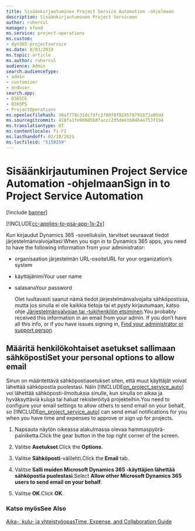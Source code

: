 ```yaml
---
title: Sisäänkirjautuminen Project Service Automation -ohjelmaan
description: Sisäänkirjautuminen Project Serviceen
author: ruhercul
manager: kfend
ms.service: project-operations
ms.custom:
- dyn365-projectservice
ms.date: 8/03/2018
ms.topic: article
ms.author: ruhercul
audience: Admin
search.audienceType:
- admin
- customizer
- enduser
search.app:
- D365CE
- D365PS
- ProjectOperations
ms.openlocfilehash: 30af778c31dc7dfc1f80f8f8295f8791873a05dd
ms.sourcegitcommit: 418fa1fe9d605b8faccc2d5dee1b04b4e753f194
ms.translationtype: HT
ms.contentlocale: fi-FI
ms.lasthandoff: 02/10/2021
ms.locfileid: "5150259"
---
```

# <a name="sign-in-to-project-service-automation"></a><span data-ttu-id="69e64-103">Sisäänkirjautuminen Project Service Automation -ohjelmaan</span><span class="sxs-lookup"><span data-stu-id="69e64-103">Sign in to Project Service Automation</span></span>

[!include [banner](../includes/psa-now-project-operations.md)]

[!INCLUDE[cc-applies-to-psa-app-1x-2x](../includes/cc-applies-to-psa-app-1x-2x.md)]

<span data-ttu-id="69e64-104">Kun kirjaudut Dynamics 365 -sovelluksiin, tarvitset seuraavat tiedot järjestelmänvalvojaltasi:</span><span class="sxs-lookup"><span data-stu-id="69e64-104">When you sign in to Dynamics 365 apps, you need to have the following information from your administrator:</span></span>  
  
- <span data-ttu-id="69e64-105">organisaation järjestelmän URL-osoite</span><span class="sxs-lookup"><span data-stu-id="69e64-105">URL for your organization’s system</span></span>  
  
- <span data-ttu-id="69e64-106">käyttäjänimi</span><span class="sxs-lookup"><span data-stu-id="69e64-106">Your user name</span></span>  
  
- <span data-ttu-id="69e64-107">salasana</span><span class="sxs-lookup"><span data-stu-id="69e64-107">Your password</span></span>  
  
  <span data-ttu-id="69e64-108">Olet luultavasti saanut nämä tiedot järjestelmänvalvojalta sähköpostissa, mutta jos sinulla ei ole kaikkia tietoja tai et pysty kirjautumaan, katso ohje [Järjestelmänvalvojan tai -tukihenkilön etsiminen](https://docs.microsoft.com/dynamics365/customerengagement/on-premises/basics/find-administrator-support).</span><span class="sxs-lookup"><span data-stu-id="69e64-108">You probably received this information in an email from your admin. If you don’t have all this info, or if you have issues signing in, [Find your administrator or support person](https://docs.microsoft.com/dynamics365/customerengagement/on-premises/basics/find-administrator-support).</span></span>  
  
## <a name="set-your-personal-options-to-allow-email"></a><span data-ttu-id="69e64-109">Määritä henkilökohtaiset asetukset sallimaan sähköposti</span><span class="sxs-lookup"><span data-stu-id="69e64-109">Set your personal options to allow email</span></span>  
 <span data-ttu-id="69e64-110">Sinun on määritettävä sähköpostiasetukset siten, että muut käyttäjät voivat lähettää sähköpostia puolestasi. Näin [!INCLUDE[pn_project_service_auto](../includes/pn-project-service-auto.md)] voi lähettää sähköposti-ilmoituksia sinulle, kun sinulla on aikaa ja hyväksyttäviä kuluja tai haluat rekisteröityä projekteihin.</span><span class="sxs-lookup"><span data-stu-id="69e64-110">You need to configure your email settings to allow others to send email on your behalf, so [!INCLUDE[pn_project_service_auto](../includes/pn-project-service-auto.md)] can send email notifications for you when you have time and expenses to approve or sign up for projects.</span></span>  
  
1.  <span data-ttu-id="69e64-111">Napsauta näytön oikeassa alakulmassa olevaa hammaspyörä-painiketta.</span><span class="sxs-lookup"><span data-stu-id="69e64-111">Click the gear button in the top right corner of the screen.</span></span>  
  
2.  <span data-ttu-id="69e64-112">Valitse **Asetukset**.</span><span class="sxs-lookup"><span data-stu-id="69e64-112">Click the **Options**.</span></span>  
  
3.  <span data-ttu-id="69e64-113">Valitse **Sähköposti**-välilehti.</span><span class="sxs-lookup"><span data-stu-id="69e64-113">Click the **Email** tab.</span></span>  
  
4.  <span data-ttu-id="69e64-114">Valitse **Salli muiden Microsoft Dynamics 365 -käyttäjien lähettää sähköpostia puolestasi**.</span><span class="sxs-lookup"><span data-stu-id="69e64-114">Select **Allow other Microsoft Dynamics 365 users to send email on your behalf**.</span></span>  
  
5.  <span data-ttu-id="69e64-115">Valitse **OK**.</span><span class="sxs-lookup"><span data-stu-id="69e64-115">Click **OK**.</span></span>  
  
### <a name="see-also"></a><span data-ttu-id="69e64-116">Katso myös</span><span class="sxs-lookup"><span data-stu-id="69e64-116">See Also</span></span>  
 [<span data-ttu-id="69e64-117">Aika-, kulu- ja yhteistyöopas</span><span class="sxs-lookup"><span data-stu-id="69e64-117">Time, Expense, and Collaboration Guide</span></span>](../psa/time-expense-collaboration-guide.md)
